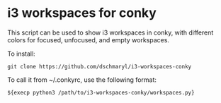 # i3 workspaces for conky

This script can be used to show i3 workspaces in conky, with different colors for focused, unfocused, and empty workspaces.

To install:

    git clone https://github.com/dschmaryl/i3-workspaces-conky

To call it from ~/.conkyrc, use the following format:

    ${execp python3 /path/to/i3-workspaces-conky/workspaces.py}
